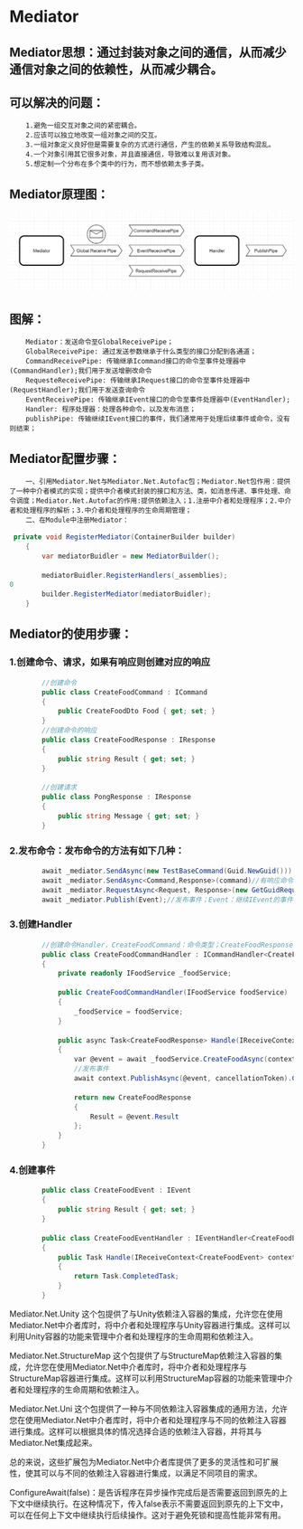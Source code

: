 Mediator
====
##  Mediator思想：通过封装对象之间的通信，从而减少通信对象之间的依赖性，从而减少耦合。

##  可以解决的问题：
        1.避免一组交互对象之间的紧密耦合。
        2.应该可以独立地改变一组对象之间的交互。
        3.一组对象定义良好但是需要复杂的方式进行通信，产生的依赖关系导致结构混乱。
        4.一个对象引用其它很多对象，并且直接通信，导致难以复用该对象。
        5.想定制一个分布在多个类中的行为，而不想依赖太多子类。
##  Mediator原理图：
![工作原理图](https://github.com/xieyangp/notes/blob/main/image/Mediator/mediator1.png)
##  图解：
        Mediator：发送命令至GlobalReceivePipe；
        GlobalReceivePipe: 通过发送参数继承于什么类型的接口分配到各通道；
        CommandReceivePipe: 传输继承Icommand接口的命令至事件处理器中(CommandHandler);我们用于发送增删改命令
        RequesteReceivePipe: 传输继承IRequest接口的命令至事件处理器中(RequestHandler);我们用于发送查询命令
        EventReceivePipe: 传输继承IEvent接口的命令至事件处理器中(EventHandler);
        Handler: 程序处理器：处理各种命令，以及发布消息；
        publishPipe: 传输继续IEvent接口的事件，我们通常用于处理后续事件或命令，没有则结束；  
##  Mediator配置步骤：
        一、引用Mediator.Net与Mediator.Net.Autofac包；Mediator.Net包作用：提供了一种中介者模式的实现；提供中介者模式封装的接口和方法、类，如消息传递、事件处理、命令调度；Mediator.Net.Autofac的作用:提供依赖注入；1.注册中介者和处理程序；2.中介者和处理程序的解析；3.中介者和处理程序的生命周期管理；
        二、在Module中注册Mediator：
```C#
 private void RegisterMediator(ContainerBuilder builder)
    {
        var mediatorBuidler = new MediatorBuilder();

        mediatorBuidler.RegisterHandlers(_assemblies);
0
        builder.RegisterMediator(mediatorBuidler);
    }
```
##  Mediator的使用步骤：
###  1.创建命令、请求，如果有响应则创建对应的响应
```C#
        //创建命令
        public class CreateFoodCommand : ICommand
        {
            public CreateFoodDto Food { get; set; }
        }
        //创建命令的响应
        public class CreateFoodResponse : IResponse
        {
            public string Result { get; set; }
        }

        //创建请求
        public class PongResponse : IResponse
        {
            public string Message { get; set; }
        }
```
###  2.发布命令：发布命令的方法有如下几种：
```C#
        await _mediator.SendAsync(new TestBaseCommand(Guid.NewGuid()));//无响应命令
        await _mediator.SendAsync<Command,Response>(command)//有响应命令；Command:ICommand类型的命令类型，Response：IRsponse类型的结果类型；command：ICommand类型的命令实体；
        await _mediator.RequestAsync<Request, Response>(new GetGuidRequest(_guid));//有响应请求；Request:IRequest类型的命令类型，Response：IRsponse类型的结果类型，Request:IRequest类型的命令实体；
        await _mediator.Publish(Event);//发布事件；Event：继续IEvent的事件实体；
```
###  3.创建Handler
```C#
        //创建命令Handler，CreateFoodCommand：命令类型；CreateFoodResponse：响应类型；
        public class CreateFoodCommandHandler : ICommandHandler<CreateFoodCommand, CreateFoodResponse>
        {
            private readonly IFoodService _foodService;
        
            public CreateFoodCommandHandler(IFoodService foodService)
            {
                _foodService = foodService;
            }
        
            public async Task<CreateFoodResponse> Handle(IReceiveContext<CreateFoodCommand> context, CancellationToken cancellationToken)
            {
                var @event = await _foodService.CreateFoodAsync(context.Message, cancellationToken).ConfigureAwait(false);
                //发布事件
                await context.PublishAsync(@event, cancellationToken).ConfigureAwait(false);
        
                return new CreateFoodResponse
                {
                    Result = @event.Result
                };
            }
        }
```
###  4.创建事件
```C#
        public class CreateFoodEvent : IEvent
        {
            public string Result { get; set; }
        }

        public class CreateFoodEventHandler : IEventHandler<CreateFoodEvent>
        {
            public Task Handle(IReceiveContext<CreateFoodEvent> context, CancellationToken cancellationToken)
            {
                return Task.CompletedTask;
            }
        }
```

        
Mediator.Net.Unity 这个包提供了与Unity依赖注入容器的集成，允许您在使用Mediator.Net中介者库时，将中介者和处理程序与Unity容器进行集成。这样可以利用Unity容器的功能来管理中介者和处理程序的生命周期和依赖注入。

Mediator.Net.StructureMap 这个包提供了与StructureMap依赖注入容器的集成，允许您在使用Mediator.Net中介者库时，将中介者和处理程序与StructureMap容器进行集成。这样可以利用StructureMap容器的功能来管理中介者和处理程序的生命周期和依赖注入。

Mediator.Net.Uni 这个包提供了一种与不同依赖注入容器集成的通用方法，允许您在使用Mediator.Net中介者库时，将中介者和处理程序与不同的依赖注入容器进行集成。这样可以根据具体的情况选择合适的依赖注入容器，并将其与Mediator.Net集成起来。

总的来说，这些扩展包为Mediator.Net中介者库提供了更多的灵活性和可扩展性，使其可以与不同的依赖注入容器进行集成，以满足不同项目的需求。


ConfigureAwait(false)：是告诉程序在异步操作完成后是否需要返回到原先的上下文中继续执行。在这种情况下，传入false表示不需要返回到原先的上下文中，可以在任何上下文中继续执行后续操作。这对于避免死锁和提高性能非常有用。
